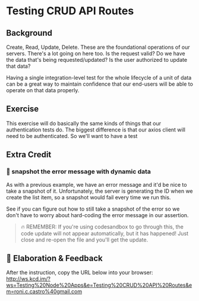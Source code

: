 # Testing CRUD API Routes

## Background

Create, Read, Update, Delete. These are the foundational operations of our
servers. There's a lot going on here too. Is the request valid? Do we have the
data that's being requested/updated? Is the user authorized to update that data?

Having a single integration-level test for the whole lifecycle of a unit of data
can be a great way to maintain confidence that our end-users will be able to
operate on that data properly.

## Exercise

This exercise will do basically the same kinds of things that our authentication
tests do. The biggest difference is that our axios client will need to be
authenticated. So we'll want to have a test

## Extra Credit

### 💯 snapshot the error message with dynamic data

As with a previous example, we have an error message and it'd be nice to take a
snapshot of it. Unfortunately, the server is generating the ID when we create
the list item, so a snapshot would fail every time we run this.

See if you can figure out how to still take a snapshot of the error so we don't
have to worry about hard-coding the error message in our assertion.

> 🔥 REMEMBER: If you're using codesandbox to go through this, the code update
> will not appear automatically, but it has happened! Just close and re-open the
> file and you'll get the update.

## 🦉 Elaboration & Feedback

After the instruction, copy the URL below into your browser:
http://ws.kcd.im/?ws=Testing%20Node%20Apps&e=Testing%20CRUD%20API%20Routes&em=roni.c.castro%40gmail.com
